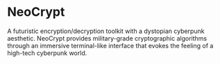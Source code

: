 # NeoCrypt
A futuristic encryption/decryption toolkit with a dystopian cyberpunk aesthetic. NeoCrypt provides military-grade cryptographic algorithms through an immersive terminal-like interface that evokes the feeling of a high-tech cyberpunk world.

